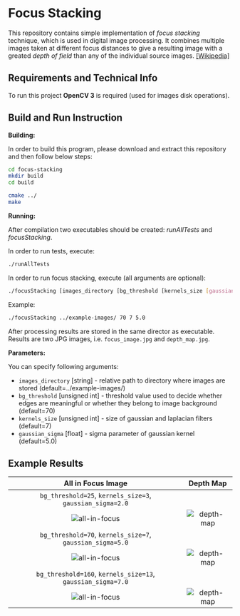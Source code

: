 # Focus Stacking

This repository contains simple implementation of _focus stacking_ technique, 
which is used in digital image processing. It combines multiple images taken at different
focus distances to give a resulting image with a greated _depth of field_ than any
of the individual source images. [[Wikipedia]](https://en.wikipedia.org/wiki/Focus_stacking)

## Requirements and Technical Info

To run this project **OpenCV 3** is required (used for images disk operations).


## Build and Run Instruction

**Building:**

In order to build this program, please download and extract this repository and then 
follow below steps:

```bash
cd focus-stacking
mkdir build
cd build

cmake ../
make
```

**Running:**

After compilation two executables should be created: _runAllTests_ and _focusStacking_.

In order to run tests, execute:
 ```bash
 ./runAllTests
 ```

In order to run focus stacking, execute (all arguments are optional):

```bash
./focusStacking [images_directory [bg_threshold [kernels_size [gaussian_sigma]]]]
```

Example:
```bash
./focusStacking ../example-images/ 70 7 5.0
```

After processing results are stored in the same director as executable. Results are two JPG images, 
i.e. `focus_image.jpg` and `depth_map.jpg`. 

**Parameters:**

You can specify following arguments:
- `images_directory` [string] - relative path to directory where images are 
stored (default=../example-images/)
- `bg_threshold` [unsigned int] - threshold value used to decide whether edges 
are meaningful or whether they belong to image background (default=70)
- `kernels_size` [unsigned int] - size of gaussian and laplacian filters (default=7)
- `gaussian_sigma` [float] - sigma parameter of gaussian kernel (default=5.0)

## Example Results

|All in Focus Image|Depth Map|
|:---:|:---:|
|`bg_threshold=25`, `kernels_size=3`, `gaussian_sigma=2.0`||
|![all-in-focus](http://luniak.io/focus-stacking-repo-images/focus_image_25_3_2.jpg)|![depth-map](http://luniak.io/focus-stacking-repo-images/depth_map_25_3_2.jpg)|
|`bg_threshold=70`, `kernels_size=7`, `gaussian_sigma=5.0`||
|![all-in-focus](http://luniak.io/focus-stacking-repo-images/focus_image_70_7_5.jpg)|![depth-map](http://luniak.io/focus-stacking-repo-images/depth_map_70_7_5.jpg)|
|`bg_threshold=160`, `kernels_size=13`, `gaussian_sigma=7.0`||
|![all-in-focus](http://luniak.io/focus-stacking-repo-images/focus_image_160_13_7.jpg)|![depth-map](http://luniak.io/focus-stacking-repo-images/depth_map_160_13_7.jpg)|